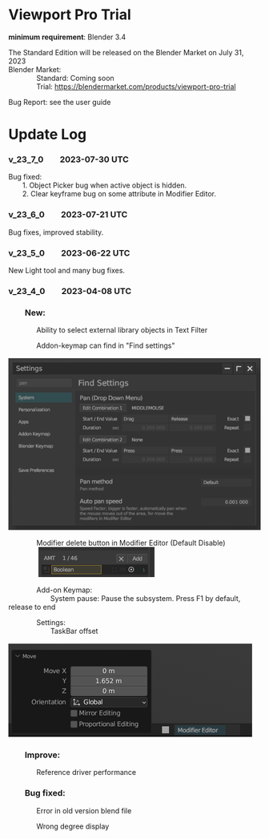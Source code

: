 # Viewport Pro Trial
**minimum requirement**: Blender 3.4

The Standard Edition will be released on the Blender Market on July 31, 2023  
Blender Market:  
    Standard: Coming soon  
    Trial: https://blendermarket.com/products/viewport-pro-trial

Bug Report: see the user guide

# Update Log
### v_23_7_0  2023-07-30 UTC
Bug fixed:  
  1. Object Picker bug when active object is hidden.  
  2. Clear keyframe bug on some attribute in Modifier Editor.  

### v_23_6_0  2023-07-21 UTC
Bug fixes, improved stability.


### v_23_5_0  2023-06-22 UTC
New Light tool and many bug fixes.


### v_23_4_0  2023-04-08 UTC
###   New:  
    Ability to select external library objects in Text Filter

    Addon-keymap can find in "Find settings"  
    
![](https://github.com/Iiispace/Viewport_Pro/blob/main/Viewport_Pro_23_4_0_Trial/img/setting_find.png?raw=true)

    Modifier delete button in Modifier Editor (Default Disable)  
    
![](https://github.com/Iiispace/Viewport_Pro/blob/main/Viewport_Pro_23_4_0_Trial/img/md_x.png?raw=true)

    Add-on Keymap:  
      System pause: Pause the subsystem. Press F1 by default, release to end  

    Settings:  
      TaskBar offset  
      
![](https://github.com/Iiispace/Viewport_Pro/blob/main/Viewport_Pro_23_4_0_Trial/img/tb_offset.png?raw=true)


###   Improve:  
    Reference driver performance

###   Bug fixed:  
    Error in old version blend file  
    
    Wrong degree display  
